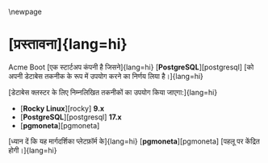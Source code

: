 \newpage

# [प्रस्तावना]{lang=hi}

Acme Boot [एक स्टार्टअप कंपनी है जिसने]{lang=hi} [**PostgreSQL**][postgresql] [को अपनी डेटाबेस तकनीक के रूप में उपयोग करने का निर्णय लिया है।]{lang=hi}

[डेटाबेस क्लस्टर के लिए निम्नलिखित तकनीकों का उपयोग किया जाएगा:]{lang=hi}

* [**Rocky Linux**][rocky] **9.x**
* [**PostgreSQL**][postgresql] **17.x**
* [**pgmoneta**][pgmoneta]

[ध्यान दें कि यह मार्गदर्शिका प्लेटफ़ॉर्म के]{lang=hi} [**pgmoneta**][pgmoneta] [पहलू पर केंद्रित होगी।]{lang=hi}
